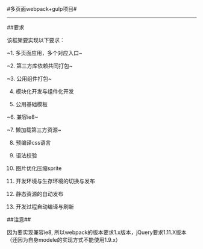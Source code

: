 #多页面webpack+gulp项目#

---

##要求

该框架要实现以下要求：

~1. 多页面应用，多个对应入口~

~2. 第三方库依赖共同打包~

~3. 公用组件打包~

4. 模块化开发与组件化开发

5. 公用基础模板

~6. 兼容ie8~

~7. 懒加载第三方资源~

8. 预编译css语言

9. 语法校验

10. 图片优化压缩sprite

11. 开发环境与生存环境的切换与发布

12. 静态资源的自动发布

13. 开发过程自动编译与刷新

##注意##

因为要实现兼容ie8, 所以webpack的版本要求1.x版本，jQuery要求1.11.X版本（还因为自身modele的实现方式不能使用1.9.x）
